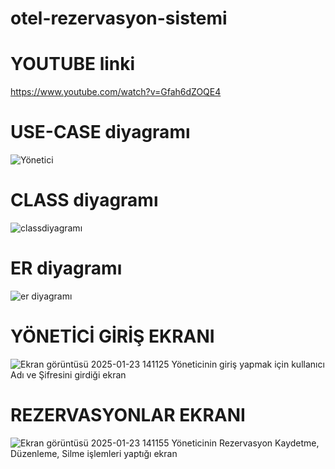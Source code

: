 # otel-rezervasyon-sistemi
# YOUTUBE linki 

https://www.youtube.com/watch?v=Gfah6dZOQE4
# USE-CASE diyagramı 
![Yönetici](https://github.com/user-attachments/assets/585313e5-10a5-473e-99fd-5b5317069bd8)
# CLASS diyagramı
![classdiyagramı](https://github.com/user-attachments/assets/3856677f-ace7-4bbb-ae95-089bad2937bf)
# ER diyagramı
![er diyagramı](https://github.com/user-attachments/assets/66c39a59-bfc1-41b0-9a20-9a4094196464)
# YÖNETİCİ GİRİŞ EKRANI
![Ekran görüntüsü 2025-01-23 141125](https://github.com/user-attachments/assets/23c726f7-5d79-45c4-9192-30b4c8d27dce)
Yöneticinin giriş yapmak için kullanıcı Adı ve Şifresini girdiği ekran

# REZERVASYONLAR EKRANI
![Ekran görüntüsü 2025-01-23 141155](https://github.com/user-attachments/assets/3570bd82-af5e-4fef-a67b-f6fef1800c42)
Yöneticinin Rezervasyon Kaydetme, Düzenleme, Silme işlemleri yaptığı ekran



 

